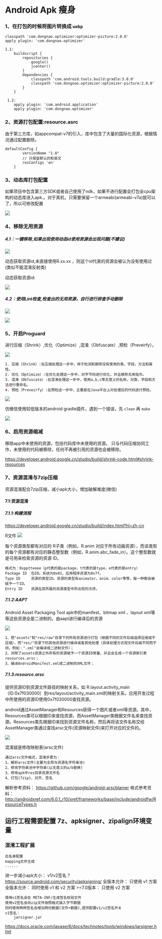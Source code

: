 # Android Apk 瘦身

### 1、在打包的时候将图片转换成 `webp`

    classpath 'com.dongnao.optimizer:optimizer-picture:2.0.0'
    apply plugin: 'com.dongnao.optimizer'

    1.1:
        buildscript {
            repositories {
                google()
                jcenter()
            }
            dependencies {
                classpath 'com.android.tools.build:gradle:3.0.0'
                classpath 'com.dongnao.optimizer:optimizer-picture:2.0.0'
            }
        }

     1.2:
        apply plugin: 'com.android.application'
        apply plugin: 'com.dongnao.optimizer'

### 2、资源打包配置:resource.asrc

由于第三方库，如appcompat-v7的引入，库中包含了大量的国际化资源，根据情况通过配置删除。

    defaultConfig {
            versionName "1.0"
            // 只保留默认的和英文
            resConfigs 'en'
        }

### 3、动态库打包配置

如果项目中包含第三方SDK或者自己使用了ndk，如果不进行配置会打包全cpu架构的动态库进入apk.。对于真机，只需要保留一个armeabi(armeabi-v7a)就可以了，所以可修改配置

![](resources/apk01.png)

### 4、移除无用资源

##### 4.1：一键移除,如果出现使用动态id使用资源会出现问题(**不建议**)

![](resources/apk02.png)

动态获取资源id,未直接使用R.xx.xx ，则这个id代表的资源会被认为没有使用过(类似不能混淆反射类)

动态获取资源id:

![](resources/apk03.png)

##### 4.2：使用Lint检查,检查出的无用资源，自行进行排查手动删除

![](resources/apk04.png)

![](resources/apk05.png)

### 5、开启Proguard

进行压缩（Shrink）,优化（Optimize）,混淆（Obfuscate）,预检（Preveirfy）。

![](resources/apk06.png)

    1. 压缩（Shrink）:在压缩处理这一步中，用于检测和删除没有使用的类，字段，方法和属性。
    2. 优化（Optimize）:在优化处理这一步中，对字节码进行优化，并且移除无用指令。
    3. 混淆（Obfuscate）:在混淆处理这一步中，使用a,b,c等无意义的名称，对类，字段和方法进行重命名。
    4. 预检（Preveirfy）:在预检这一步中，主要是在Java平台上对处理后的代码进行预检。

![](resources/apk07.png)

仿微信使用较低版本的android gradle插件，遇到一个错误，先 `clean` 再 `make`

![](resources/apk08.png)

### 6、启用资源缩减

移除app中未使用的资源，包括代码库中未使用的资源。
只与代码压缩协同工作，未使用的代码被移除，任何不再被引用的资源也会被移除。

https://developer.android.google.cn/studio/build/shrink-code.html#shrink-resources

### 7、资源混淆与7zip压缩

资源混淆配合7zip压缩，减小apk大小，增加破解难度(微信)

#### 7.1:资源混淆

##### 7.1.1:构建流程

https://developer.android.google.cn/studio/build/index.html?hl=zh-cn

R文件 ![](resources/apk09.png)

每个资源类型都有对应的 R子类（例如，R.anim 对应于所有动画资源），而该类型的每个资源都有对应的静态整型数（例如，R.anim.abc_fade_in）。这个整型数就是可用来检索资源的资源 ID。

    格式为：0xpptteeee（p代表的是package，t代表的是type，e代表的是entry）
    Package ID  包ID。系统为0x01，应用程序资源为0x7f。
    Type ID     资源的类型ID。资源的类型有animator、anim、color等等，每一种都会被赋予一个ID。
    Entry ID    资源在其所属的资源类型中所出现的次序。

##### 7.1.2:AAPT

Android Asset Packaging Tool
apk中的manifest、bitmap xml 、layout xml等等这些资源全是二进制的。由aapt进行编译后的资源

![](resources/apk10.png)

    1、把"assets"和"res/raw"目录下的所有资源进行打包（根据不同的文件后缀选择压缩或不压缩），而"res/"目录下的其他资源进行编译或者其他处理（具体处理方式视文件后缀不同而不同，例如：".xml"会编译成二进制文件）；
    2、对除了assets资源之外所有的资源赋予一个资源ID常量，并且会生成一个资源索引表resources.arsc；
    3、编译AndroidManifest.xml成二进制的XML文件；

##### 7.1.3:resource.arsc

提供资源ID到资源文件路径的映射关系，如 R.layout.activity_main（ID:0x7f030000）到res/layout/activity_main.xml的映射关系，应用开发过程中所使用的资源ID使用0x7f030000查找资源。

android通过AssetManager和Resources获得一个图片或者xml等资源。其中，Resources类可以根据ID来查找资源，而AssetManager类根据文件名来查找资源。Resources类先根据ID来找到资源文件名称，然后再将该文件名称交给AssetManager类通过查找arsc文件(资源映射文件)来打开对应的文件的。

![](resources/apk11.png)

混淆就是修改映射表(arsc文件)

    通过arsc文件格式，混淆步骤为：
    1、解析arsc文件(主要为全局与资源名字符串池)
    2、修改字符串池中字符串(以无意义的a/b替换)
    3、修改apk中res目录资源文件名
    4、打包(7zip)、对齐、签名

解析参考资料：
https://github.com/google/android-arscblamer
格式参考资料：
http://androidxref.com/6.0.1_r10/xref/frameworks/base/include/androidfw/ResourceTypes.h

## 运行工程需要配置 7z、apksigner、zipalign环境变量


### 混淆工程扩展

	白名单配置
	mapping文件生成
	......

进一步减小apk大小：
	v1/v2签名？
https://source.android.com/security/apksigning/
	全版本允许：  只使用 v1 方案
	全版本允许：  同时使用 v1 和 v2 方案
	>=7.0版本：	只使用 v2 方案

	使用v1签名会在 META-INF/生成签名校验文件
	使用v2签名会向zip文件按照格式插入字节数据
	同时使用两种签名会增加两份数据(文件+数据),提供配置v1/v2签名开关
	v1签名：
		jarsigner.jar
https://docs.oracle.com/javase/6/docs/technotes/tools/windows/jarsigner.html